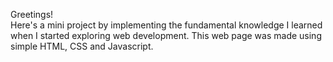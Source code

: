 Greetings!  
Here's a mini project by implementing the fundamental knowledge I learned when I started exploring web development. This web page was made using simple HTML, CSS and Javascript.
